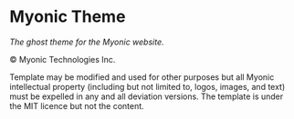 # Myonic Theme
*The ghost theme for the Myonic website.*

&copy; Myonic Technologies Inc.

Template may be modified and used for other purposes but all Myonic intellectual property (including but not limited to, logos, images, and text) must be expelled in any and all deviation versions. The template is under the MIT licence but not the content.
